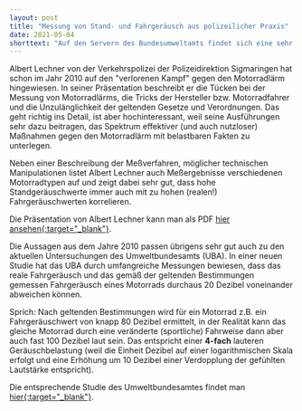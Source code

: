 ```yaml
---
layout: post
title: "Messung von Stand- und Fahrgeräusch aus polizeilicher Praxis"
date: 2021-05-04
shorttext: "Auf den Servern des Bundesumweltamts findet sich eine sehr eindrückliche Präsentation, die sehr schön die Zusammenhänge zwischen Standgeräuschmessung (SGM) und Fahrgeräuschmessung (FGM) sowie die Probleme bei der Messung dieser Lärmgrößen bei Polizeikontrollen darstellt. Alle, die hoffen, man könnte das Problem Motorradlärm einfach durch mehr Polizeikontrollen in den Griff bekommen, erhalten hier wertvolle Hinweise und Einschätzungen seitens eines in Punkto Motorradlärm sehr erfahrenen Polizeibeamten."
---
```

Albert Lechner von der Verkehrspolizei der Polizeidirektion Sigmaringen hat schon im Jahr 2010 auf den "verlorenen Kampf" gegen den Motorradlärm hingewiesen. In seiner Präsentation beschreibt er die Tücken bei der Messung von Motorradlärms, die Tricks der Hersteller bzw. Motorradfahrer und die Unzulänglichkeit der geltenden Gesetze und Verordnungen. Das geht richtig ins Detail, ist aber hochinteressant, weil seine Ausführungen sehr dazu beitragen, das Spektrum effektiver (und auch nutzloser) Maßnahmen gegen den Motorradlärm mit belastbaren Fakten zu unterlegen.

Neben einer Beschreibung der Meßverfahren, möglicher technischen Manipulationen listet Albert Lechner auch Meßergebnisse verschiedenen Motorradtypen auf und zeigt dabei sehr gut, dass hohe Standgeräuschwerte immer auch mit zu hohen (realen!) Fahrgeräuschwerten korrelieren. 

Die Präsentation von Albert Lechner kann man als PDF <span style="text-decoration: underline;">[hier ansehen](https://www.umweltbundesamt.de/sites/default/files/medien/377/dokumente/lechner.pdf){:target="_blank"}</span>.

Die Aussagen aus dem Jahre 2010 passen übrigens sehr gut auch zu den aktuellen Untersuchungen des Umweltbundesamts (UBA). In einer neuen Studie hat das UBA durch umfangreiche Messungen bewiesen, dass das reale Fahrgeräusch und das gemäß der geltenden Bestimmungen gemessen Fahrgeräusch eines Motorrads durchaus 20 Dezibel voneinander abweichen können.

Sprich: Nach geltenden Bestimmungen wird für ein Motorrad z.B. ein Fahrgeräuschwert von knapp 80 Dezibel ermittelt, in der Realität kann das gleiche Motorrad durch eine veränderte (sportliche) Fahrweise dann aber auch fast 100 Dezibel laut sein. Das entspricht einer **4-fach** lauteren Geräuschbelastung (weil die Einheit Dezibel auf einer logarithmischen Skala erfolgt und eine Erhöhung um 10 Dezibel einer Verdopplung der gefühlten Lautstärke entspricht). 

Die entsprechende Studie des Umweltbundesamtes findet man <span style="text-decoration: underline;">[hier](https://www.umweltbundesamt.de/presse/pressemitteilungen/laute-motorraeder-pkw-sorgen-zunehmend-fuer/){:target="_blank"}</span>.